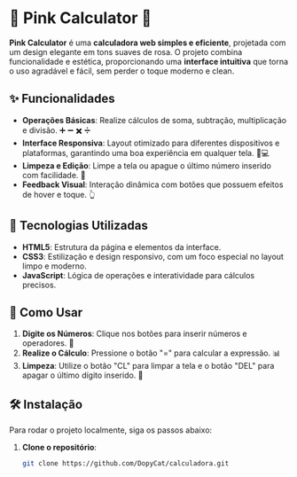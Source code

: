 # 🌸 **Pink Calculator** 💖

**Pink Calculator** é uma **calculadora web simples e eficiente**, projetada com um design elegante em tons suaves de rosa. O projeto combina funcionalidade e estética, proporcionando uma **interface intuitiva** que torna o uso agradável e fácil, sem perder o toque moderno e clean.

## ✨ **Funcionalidades**

- **Operações Básicas**: Realize cálculos de soma, subtração, multiplicação e divisão. ➕ ➖ ✖️ ➗
- **Interface Responsiva**: Layout otimizado para diferentes dispositivos e plataformas, garantindo uma boa experiência em qualquer tela. 📱💻
- **Limpeza e Edição**: Limpe a tela ou apague o último número inserido com facilidade. 🧹
- **Feedback Visual**: Interação dinâmica com botões que possuem efeitos de hover e toque. 👆

## 🔧 **Tecnologias Utilizadas**

- **HTML5**: Estrutura da página e elementos da interface.
- **CSS3**: Estilização e design responsivo, com um foco especial no layout limpo e moderno.
- **JavaScript**: Lógica de operações e interatividade para cálculos precisos.

## 🚀 **Como Usar**

1. **Digite os Números**: Clique nos botões para inserir números e operadores. 🔢
2. **Realize o Cálculo**: Pressione o botão "=" para calcular a expressão. 📊
3. **Limpeza**: Utilize o botão "CL" para limpar a tela e o botão "DEL" para apagar o último dígito inserido. 🧼

## 🛠 **Instalação**

Para rodar o projeto localmente, siga os passos abaixo:

1. **Clone o repositório**:
   ```bash
   git clone https://github.com/DopyCat/calculadora.git
